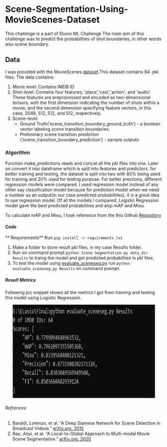 # Scene-Segmentation-Using-MovieScenes-Dataset

This challenge is a part of Eluvio ML Challenge
The main aim of this challenge was to predict the probabilities of shot boundaries, in other words also scene boundary.

## Data
I was provided with the MovieScenes [dataset](https://drive.google.com/file/d/1oZSOkd4lFmbY205VKQ9aPv1Hz3T_-N6e/view).This dataset contains 64 .pkl files.
The data contains:
1. Movie level: Contains IMDB ID
2. Shot-level: Contains four features; 'place','cast','action', and 'audio'. These features are preprocessed and encoded as two-dimensional tensors, with the first dimension indicating the number of shots within a movie, and the second dimension specifying feature vectors, in this case, 2048, 512, 512, and 512, respectively.
3. Scene-level:
    * Ground Truth(‘scene_transition_boundary_ground_truth’) - a boolean vector labeling scene transition boundaries.
    * Preliminary scene transition prediction (‘scene_transition_boundary_prediction’) - sample outputs

### Algorithm
Function make_predictions reads and concat all the pkl files into one. Later on convert it into dataframe which is split into features and predictors.
for better training and testing, the dataset is split into two with 80% being used for training and 20% used for testing purpose. For better prections, different regression models were compared. I used regression model instead of any other say classification model because for prediction model when we need a number as an output(in our case predicted probabilities), it is a good idea to use regression model. Of all the models I compared, Logistic Regression model gave the best predicted probabilities and alsp mAP and Miou.

To calculate mAP and Miou, I took reference from the this Github [Repository](https://github.com/eluv-io/elv-ml-challenge)

#### Code
** Requirements**
Run ```pip install -r requirements.txt```

1. Make a folder to store result pkl files, in my case Results folder.
2. Run on command prompt ```python Scene-Segmentation.py data_dir Results``` to traing the model and get predicted probabilties in pkl files.
3. To test the model using [evaluate_sceneseg.py](https://github.com/Nikhil9786/Scene-Segmentation-Using-MovieScenes-Dataset/blob/main/evaluate_sceneseg.py) run ```python evaluate_sceneseg.py Results``` on command prompt.

##### Result Metrics
Following pic snippet shows all the metrics I got from training and testing this model using Logistic Regression.

<p align="center">
  <img width="460" height="300" src="https://github.com/Nikhil9786/Scene-Segmentation-Using-MovieScenes-Dataset/blob/main/Result.JPG">
</p>

###### Refrences
1. Baraldi, Lorenzo, et al. “A Deep Siamese Network for Scene Detection in Broadcast Videos.” [arXiv.org, 2015]( https://arxiv.org/abs/1510.08893)
2. Rao, Anyi, et al. “A Local-to-Global Approach to Multi-modal Movie Scene Segmentation.” [arXiv.org, 2020]( https://arxiv.org/abs/2004.02678)
